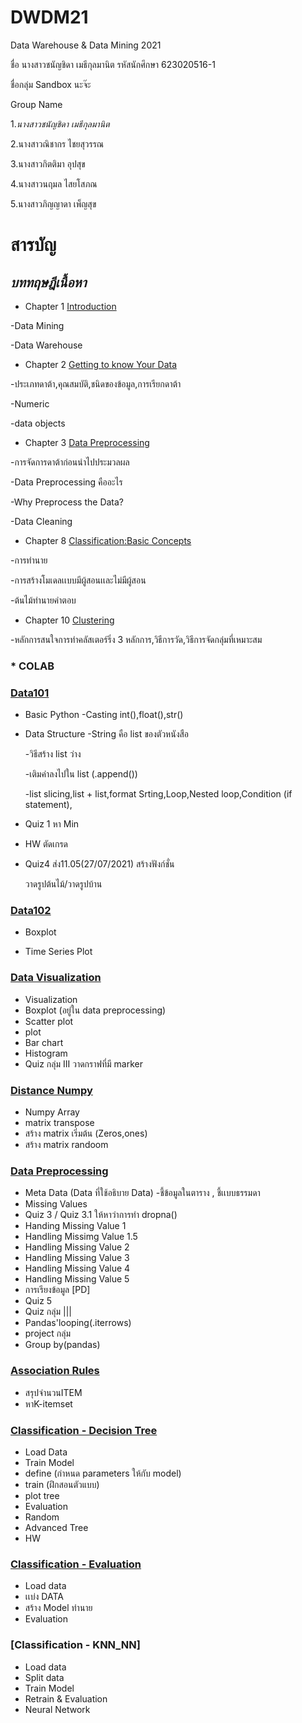 # DWDM21
Data Warehouse &amp; Data Mining 2021

ชื่อ นางสาวชนัญชิดา เมธีกุลมานิต
รหัสนักศึกษา 623020516-1 

ชื่อกลุ่ม Sandbox นะจ๊ะ 

Group Name

1.*_*นางสาวชนัญชิดา เมธีกุลมานิต*_*

2.นางสาวณิชากร ไชยสุวรรณ

3.นางสาวกิตติมา อุปสุข

4.นางสาวนฤมล ไสยโสภณ

5.นางสาวภิญญาดา เพ็ญสุข

# สารบัญ
## *บททฤษฎีเนื้อหา*

* Chapter 1 [Introduction](https://github.com/Chanunchida-May/DWDM21/blob/main/%E0%B8%AA%E0%B8%A3%E0%B8%B8%E0%B8%9B%E0%B8%9A%E0%B8%97%E0%B8%97%E0%B8%B5%E0%B9%88%201.pdf)

 -Data Mining

 -Data Warehouse

* Chapter 2 [Getting to know Your Data](https://github.com/Chanunchida-May/DWDM21/blob/main/%E0%B8%AA%E0%B8%A3%E0%B8%B8%E0%B8%9B%E0%B8%9A%E0%B8%97%E0%B8%97%E0%B8%B5%E0%B9%882.1.pdf)

 -ประเภทดาต้า,คุณสมบัติ,ชนิดของข้อมูล,การเรียกดาต้า
 
 -Numeric
 
 -data objects
 
 * Chapter 3 [Data Preprocessing](https://github.com/Chanunchida-May/DWDM21/blob/main/Chapter%203%20DMDW.pdf)
 
 -การจัดการดาต้าก่อนนำไปประมวลผล
 
 -Data Preprocessing คืออะไร
 
 -Why Preprocess the Data? 
 
 -Data Cleaning
 
 * Chapter 8  [Classification:Basic Concepts](https://github.com/Chanunchida-May/DWDM21/blob/main/Chapter%208%20(1)%E0%B8%AA%E0%B8%A3%E0%B8%B8%E0%B8%9B.pdf)
 
 -การทำนาย
 
 -การสร้างโมเดลเเบบมีผู้สอนเเละไม่มีผู้สอน
 
 -ต้นไม้ทำนายคำตอบ
 
 * Chapter 10 [Clustering](https://github.com/Chanunchida-May/DWDM21/blob/main/%E0%B8%AA%E0%B8%A3%E0%B8%B8%E0%B8%9Bclustering.pdf)
 
 -หลักการสนใจการทำคลัสเตอร์ริ่ง 3 หลักการ,วิธีการวัด,วิธีการจัดกลุ่มที่เหมาะสม
 
 ### * COLAB 
 
 ### [Data101](https://github.com/Chanunchida-May/DWDM21/blob/main/Data101(Chapter2).ipynb)
 
 * Basic Python
     -Casting int(),float(),str()
     
 * Data Structure
      -String คือ list ของตัวหนังสือ
      
      -วิธีสร้าง list ว่าง
      
      -เติมค่าลงไปใน list (.append())
      
      -list slicing,list + list,format Srting,Loop,Nested loop,Condition (if statement),
  * Quiz 1 หา Min
  * HW ตัดเกรด
  * Quiz4 ส่ง11.05(27/07/2021)
      สร้างฟังก์ชั่น
      
      วาดรูปต้นไม้/วาดรูปบ้าน
      
  ### [Data102](https://github.com/Chanunchida-May/DWDM21/blob/main/Data102(Chapter2).ipynb)
      
  * Boxplot
      
  * Time Series Plot
  
  ### [Data Visualization](https://github.com/Chanunchida-May/DWDM21/blob/main/Data_Visualization.ipynb)
  
* Visualization
* Boxplot (อยู่ใน data preprocessing)
* Scatter plot
* plot
* Bar chart
* Histogram
* Quiz กลุ่ม III วาดกราฟที่มี marker 

 ### [Distance Numpy](https://github.com/Chanunchida-May/DWDM21/blob/main/Distance_Numpy.ipynb)
 
 * Numpy Array
 * matrix transpose
 * สร้าง matrix เริ่มต้น (Zeros,ones)
 * สร้าง matrix randoom
 
 ### [Data Preprocessing](https://github.com/Chanunchida-May/DWDM21/blob/main/Data_Preprocessing_(chapter3).ipynb)
 
 * Meta Data (Data ที่ใช้อธิบาย Data)
-ชี้ข้อมูลในตาราง , ชี้เเบบธรรมดา 
* Missing Values
* Quiz 3 /  Quiz 3.1 ให้หาว่าการทำ dropna() 
* Handing Missing Value 1
* Handling Missimg Value 1.5 
* Handling Missing Value 2 
* Handling Missing Value 3
* Handling Missing Value 4 
* Handling Missing Value 5 
* การเรียงข้อมูล [PD]
* Quiz 5
* Quiz กลุ่ม ||| 
* Pandas'looping(.iterrows)
* project กลุ่ม
* Group by(pandas)

### [Association Rules](https://github.com/Chanunchida-May/DWDM21/blob/main/Chapter6_Association_Rules.ipynb)

* สรุปจำนวนITEM
* หาK-itemset

### [Classification - Decision Tree](https://github.com/Chanunchida-May/DWDM21/blob/main/Chapter7_Classification_(Decision_Tree).ipynb)

* Load Data
* Train Model
* define (กำหนด parameters ให้กับ model)
* train (ฝึกสอนตัวแบบ)
* plot tree
* Evaluation
* Random
* Advanced Tree
* HW

### [Classification - Evaluation](https://github.com/Chanunchida-May/DWDM21/blob/main/Chap7_Classification_(Evaluation).ipynb)

* Load data
* เเบ่ง DATA 
* สร้าง Model ทำนาย
* Evaluation

### [Classification - KNN_NN]

* Load data
* Split data
* Train Model
* Retrain & Evaluation
* Neural Network

